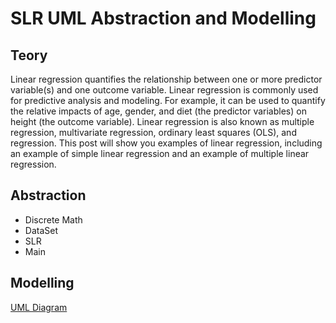 # SLR UML Abstraction and Modelling

## Teory

Linear regression quantifies the relationship between one or more predictor variable(s) and one outcome variable. Linear regression is commonly used for predictive analysis and modeling. For example, it can be used to quantify the relative impacts of age, gender, and diet (the predictor variables) on height (the outcome variable).  Linear regression is also known as multiple regression, multivariate regression, ordinary least squares (OLS), and regression. This post will show you examples of linear regression, including an example of simple linear regression and an example of multiple linear regression.

## Abstraction

+ Discrete Math
+ DataSet
+ SLR
+ Main

## Modelling

[UML Diagram](https://drive.google.com/file/d/15D5kYfdb91pA1Ac_H8fox1uasbUo-xaS/view?usp=sharing)